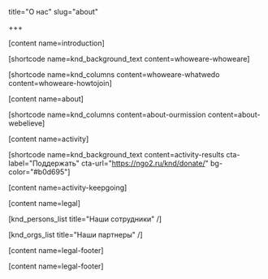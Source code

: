 title="О нас"
slug="about"

+++

[content name=introduction]

[shortcode name=knd_background_text content=whoweare-whoweare]

[shortcode name=knd_columns content=whoweare-whatwedo content=whoweare-howtojoin]

[content name=about]

[shortcode name=knd_columns content=about-ourmission content=about-webelieve]

[content name=activity]

[shortcode name=knd_background_text content=activity-results cta-label="Поддержать" cta-url="https://ngo2.ru/knd/donate/" bg-color="#b0d695"]

[content name=activity-keepgoing]


[content name=legal]

[knd_persons_list title="Наши сотрудники" /]

[knd_orgs_list title="Наши партнеры" /]

[content name=legal-footer]

[content name=legal-footer]
